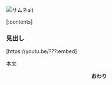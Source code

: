 <img class="thumbnail" src="サムネurl" alt="サムネalt">

[:contents]

### 見出し
<div class="box_youtube">
[https://youtu.be/???:embed]
</div>

本文



<div style="text-align: center"><b>おわり</b></div>

<!-- 記事タイトル： -->

<!-- css -->
<style>
@import url("../../assets/css/hatena-design.css");
</style>
